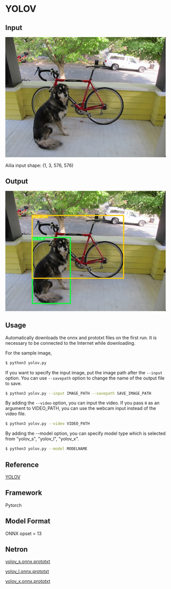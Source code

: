 # YOLOV

## Input

![Input](input.jpg)

Ailia input shape: (1, 3, 576, 576)

## Output

![Output](output.jpg)

## Usage

Automatically downloads the onnx and prototxt files on the first run. It is necessary to be connected to the Internet
while downloading.

For the sample image,

``` bash
$ python3 yolov.py
```

If you want to specify the input image, put the image path after the `--input` option.
You can use `--savepath` option to change the name of the output file to save.

```bash
$ python3 yolov.py --input IMAGE_PATH --savepath SAVE_IMAGE_PATH
```

By adding the `--video` option, you can input the video.
If you pass `0` as an argument to VIDEO_PATH, you can use the webcam input instead of the video file.

```bash
$ python3 yolov.py --video VIDEO_PATH
```

By adding the --model option, you can specify model type which is selected from "yolov_s", "yolov_l",  "yolov_x".

```bash
$ python3 yolov.py --model MODELNAME
```

## Reference

[YOLOV](https://github.com/YuHengsss/YOLOV)

## Framework

Pytorch

## Model Format

ONNX opset = 13

## Netron

[yolov_s.onnx.prototxt](https://netron.app/?url=https://storage.googleapis.com/ailia-models/yolov/yolov_s.onnx.prototxt)

[yolov_l.onnx.prototxt](https://netron.app/?url=https://storage.googleapis.com/ailia-models/yolov/yolov_l.onnx.prototxt)

[yolov_x.onnx.prototxt](https://netron.app/?url=https://storage.googleapis.com/ailia-models/yolov/yolov_x.onnx.prototxt)
